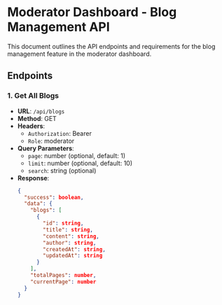 # Moderator Dashboard - Blog Management API

This document outlines the API endpoints and requirements for the blog management feature in the moderator dashboard.

## Endpoints

### 1. Get All Blogs

- **URL**: `/api/blogs`
- **Method**: GET
- **Headers**:
  - `Authorization`: Bearer <token>
  - `Role`: moderator
- **Query Parameters**:
  - `page`: number (optional, default: 1)
  - `limit`: number (optional, default: 10)
  - `search`: string (optional)
- **Response**:
  ```json
  {
    "success": boolean,
    "data": {
      "blogs": [
        {
          "id": string,
          "title": string,
          "content": string,
          "author": string,
          "createdAt": string,
          "updatedAt": string
        }
      ],
      "totalPages": number,
      "currentPage": number
    }
  }

